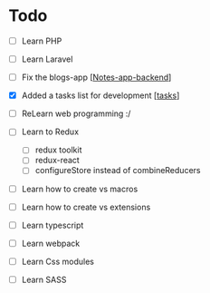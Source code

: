 # Todo

- [ ] Learn PHP
- [ ] Learn Laravel
- [ ] Fix the blogs-app [[Notes-app-backend]]
- [x] Added a tasks list for development [[tasks]]
- [ ] ReLearn web programming :/
- [ ] Learn to Redux
  - [ ] redux toolkit
  - [ ] redux-react
  - [ ] configureStore instead of combineReducers
- [ ] Learn how to create vs macros
- [ ] Learn how to create vs extensions
- [ ] Learn typescript
- [ ] Learn webpack
- [ ] Learn Css modules
- [ ] Learn SASS


[//begin]: # "Autogenerated link references for markdown compatibility"
[Notes-app-backend]: notes-development/projects/Notes-app-backend "Blogs app backend"
[tasks]: notes-development/tasks "Tasks"
[//end]: # "Autogenerated link references"
